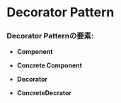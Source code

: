 # Decorator Pattern


### Decorator Patternの要素:

* **Component**


* **Concrete Component**


* **Decorator**


* **ConcreteDecrator**

